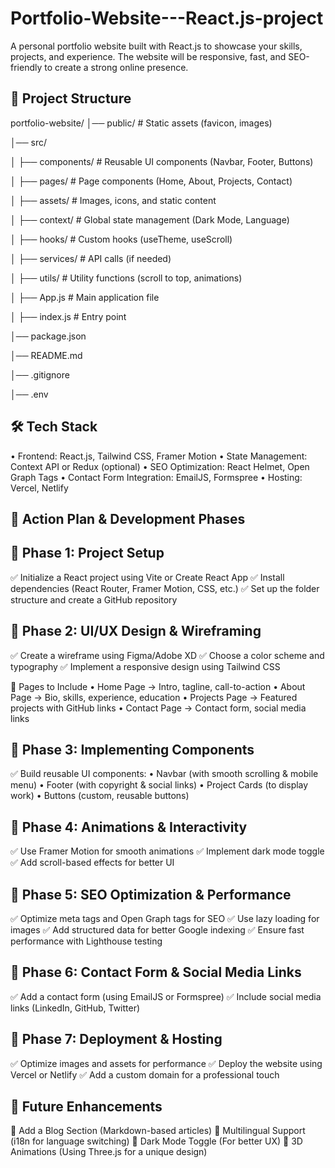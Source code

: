 # Portfolio-Website---React.js-project
A personal portfolio website built with React.js to showcase your skills, projects, and experience. The website will be responsive, fast, and SEO-friendly to create a strong online presence.

📂 Project Structure
---------------------
portfolio-website/ 
│── public/ # Static assets (favicon, images)

│── src/

│ ├── components/ # Reusable UI components (Navbar, Footer, Buttons)

│ ├── pages/ # Page components (Home, About, Projects, Contact)

│ ├── assets/ # Images, icons, and static content

│ ├── context/ # Global state management (Dark Mode, Language)

│ ├── hooks/ # Custom hooks (useTheme, useScroll)

│ ├── services/ # API calls (if needed)

│ ├── utils/ # Utility functions (scroll to top, animations)

│ ├── App.js # Main application file

│ ├── index.js # Entry point

│── package.json

│── README.md

│── .gitignore

│── .env


🛠 Tech Stack
--------------
• Frontend: React.js, Tailwind CSS, Framer Motion
• State Management: Context API or Redux (optional)
• SEO Optimization: React Helmet, Open Graph Tags
• Contact Form Integration: EmailJS, Formspree
• Hosting: Vercel, Netlify


🎯 Action Plan & Development Phases
------------------------------------
📌 Phase 1: Project Setup
--------------------------
✅ Initialize a React project using Vite or Create React App
✅ Install dependencies (React Router, Framer Motion, CSS, etc.)
✅ Set up the folder structure and create a GitHub repository

📌 Phase 2: UI/UX Design & Wireframing
---------------------------------------
✅ Create a wireframe using Figma/Adobe XD
✅ Choose a color scheme and typography
✅ Implement a responsive design using Tailwind CSS

🔹 Pages to Include
• Home Page → Intro, tagline, call-to-action
• About Page → Bio, skills, experience, education
• Projects Page → Featured projects with GitHub links
• Contact Page → Contact form, social media links

📌 Phase 3: Implementing Components
------------------------------------
✅ Build reusable UI components:
• Navbar (with smooth scrolling & mobile menu)
• Footer (with copyright & social links)
• Project Cards (to display work)
• Buttons (custom, reusable buttons)

📌 Phase 4: Animations & Interactivity
---------------------------------------
✅ Use Framer Motion for smooth animations
✅ Implement dark mode toggle
✅ Add scroll-based effects for better UI

📌 Phase 5: SEO Optimization & Performance
-------------------------------------------
✅ Optimize meta tags and Open Graph tags for SEO
✅ Use lazy loading for images
✅ Add structured data for better Google indexing
✅ Ensure fast performance with Lighthouse testing

📌 Phase 6: Contact Form & Social Media Links
----------------------------------------------
✅ Add a contact form (using EmailJS or Formspree)
✅ Include social media links (LinkedIn, GitHub, Twitter)

📌 Phase 7: Deployment & Hosting
---------------------------------
✅ Optimize images and assets for performance
✅ Deploy the website using Vercel or Netlify
✅ Add a custom domain for a professional touch

📌 Future Enhancements
-----------------------
🔹 Add a Blog Section (Markdown-based articles)
🔹 Multilingual Support (i18n for language switching)
🔹 Dark Mode Toggle (For better UX)
🔹 3D Animations (Using Three.js for a unique design)
